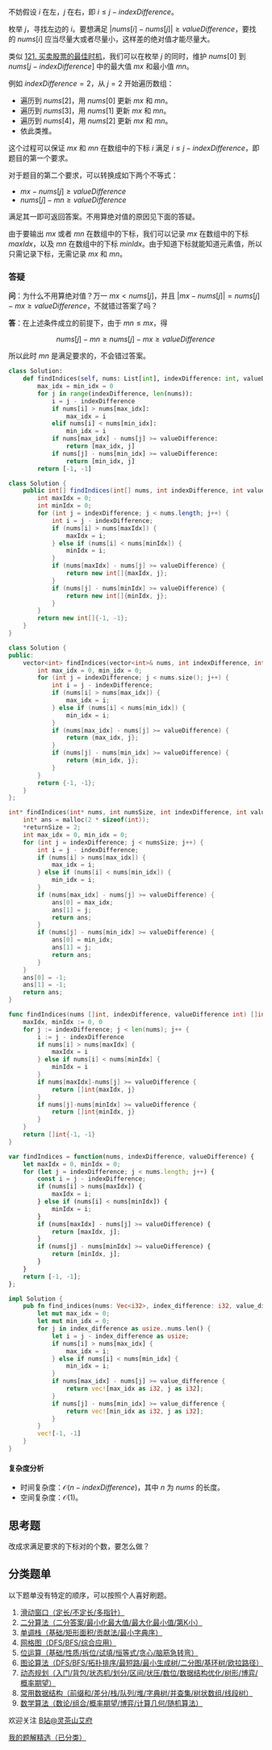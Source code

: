 不妨假设 $i$ 在左，$j$ 在右，即 $i\le j - \textit{indexDifference}$。

枚举 $j$，寻找左边的 $i$。要想满足 $|\textit{nums}[i]-\textit{nums}[j]|\ge \textit{valueDifference}$，要找的 $\textit{nums}[i]$ 应当尽量大或者尽量小，这样差的绝对值才能尽量大。

类似 [121. 买卖股票的最佳时机](https://leetcode.cn/problems/best-time-to-buy-and-sell-stock/)，我们可以在枚举 $j$ 的同时，维护 $\textit{nums}[0]$ 到 $\textit{nums}[j - \textit{indexDifference}]$ 中的最大值 $\textit{mx}$ 和最小值 $\textit{mn}$。

例如 $\textit{indexDifference}=2$，从 $j=2$ 开始遍历数组：

- 遍历到 $\textit{nums}[2]$，用 $\textit{nums}[0]$ 更新 $\textit{mx}$ 和 $\textit{mn}$。
- 遍历到 $\textit{nums}[3]$，用 $\textit{nums}[1]$ 更新 $\textit{mx}$ 和 $\textit{mn}$。
- 遍历到 $\textit{nums}[4]$，用 $\textit{nums}[2]$ 更新 $\textit{mx}$ 和 $\textit{mn}$。
- 依此类推。

这个过程可以保证 $\textit{mx}$ 和 $\textit{mn}$ 在数组中的下标 $i$ 满足 $i\le j - \textit{indexDifference}$，即题目的第一个要求。

对于题目的第二个要求，可以转换成如下两个不等式：

- $\textit{mx} -\textit{nums}[j] \ge \textit{valueDifference}$
- $\textit{nums}[j] - mn \ge \textit{valueDifference}$

满足其一即可返回答案。不用算绝对值的原因见下面的答疑。

由于要输出 $\textit{mx}$ 或者 $\textit{mn}$ 在数组中的下标，我们可以记录 $\textit{mx}$ 在数组中的下标 $\textit{maxIdx}$，以及 $\textit{mn}$ 在数组中的下标 $\textit{minIdx}$。由于知道下标就能知道元素值，所以只需记录下标，无需记录 $\textit{mx}$ 和 $\textit{mn}$。

### 答疑

**问**：为什么不用算绝对值？万一 $\textit{mx} < \textit{nums}[j]$，并且 $|\textit{mx} - \textit{nums}[j]| = \textit{nums}[j] - \textit{mx} \ge \textit{valueDifference}$，不就错过答案了吗？

**答**：在上述条件成立的前提下，由于 $\textit{mn} \le \textit{mx}$，得

$$
\textit{nums}[j] - \textit{mn} \ge \textit{nums}[j] - \textit{mx} \ge \textit{valueDifference}
$$ 

所以此时 $\textit{mn}$ 是满足要求的，不会错过答案。

```py [sol-Python3]
class Solution:
    def findIndices(self, nums: List[int], indexDifference: int, valueDifference: int) -> List[int]:
        max_idx = min_idx = 0
        for j in range(indexDifference, len(nums)):
            i = j - indexDifference
            if nums[i] > nums[max_idx]:
                max_idx = i
            elif nums[i] < nums[min_idx]:
                min_idx = i
            if nums[max_idx] - nums[j] >= valueDifference:
                return [max_idx, j]
            if nums[j] - nums[min_idx] >= valueDifference:
                return [min_idx, j]
        return [-1, -1]
```

```java [sol-Java]
class Solution {
    public int[] findIndices(int[] nums, int indexDifference, int valueDifference) {
        int maxIdx = 0;
        int minIdx = 0;
        for (int j = indexDifference; j < nums.length; j++) {
            int i = j - indexDifference;
            if (nums[i] > nums[maxIdx]) {
                maxIdx = i;
            } else if (nums[i] < nums[minIdx]) {
                minIdx = i;
            }
            if (nums[maxIdx] - nums[j] >= valueDifference) {
                return new int[]{maxIdx, j};
            }
            if (nums[j] - nums[minIdx] >= valueDifference) {
                return new int[]{minIdx, j};
            }
        }
        return new int[]{-1, -1};
    }
}
```

```cpp [sol-C++]
class Solution {
public:
    vector<int> findIndices(vector<int>& nums, int indexDifference, int valueDifference) {
        int max_idx = 0, min_idx = 0;
        for (int j = indexDifference; j < nums.size(); j++) {
            int i = j - indexDifference;
            if (nums[i] > nums[max_idx]) {
                max_idx = i;
            } else if (nums[i] < nums[min_idx]) {
                min_idx = i;
            }
            if (nums[max_idx] - nums[j] >= valueDifference) {
                return {max_idx, j};
            }
            if (nums[j] - nums[min_idx] >= valueDifference) {
                return {min_idx, j};
            }
        }
        return {-1, -1};
    }
};
```

```c [sol-C]
int* findIndices(int* nums, int numsSize, int indexDifference, int valueDifference, int* returnSize) {
    int* ans = malloc(2 * sizeof(int));
    *returnSize = 2;
    int max_idx = 0, min_idx = 0;
    for (int j = indexDifference; j < numsSize; j++) {
        int i = j - indexDifference;
        if (nums[i] > nums[max_idx]) {
            max_idx = i;
        } else if (nums[i] < nums[min_idx]) {
            min_idx = i;
        }
        if (nums[max_idx] - nums[j] >= valueDifference) {
            ans[0] = max_idx;
            ans[1] = j;
            return ans;
        }
        if (nums[j] - nums[min_idx] >= valueDifference) {
            ans[0] = min_idx;
            ans[1] = j;
            return ans;
        }
    }
    ans[0] = -1;
    ans[1] = -1;
    return ans;
}
```

```go [sol-Go]
func findIndices(nums []int, indexDifference, valueDifference int) []int {
	maxIdx, minIdx := 0, 0
	for j := indexDifference; j < len(nums); j++ {
		i := j - indexDifference
		if nums[i] > nums[maxIdx] {
			maxIdx = i
		} else if nums[i] < nums[minIdx] {
			minIdx = i
		}
		if nums[maxIdx]-nums[j] >= valueDifference {
			return []int{maxIdx, j}
		}
		if nums[j]-nums[minIdx] >= valueDifference {
			return []int{minIdx, j}
		}
	}
	return []int{-1, -1}
}
```

```js [sol-JavaScript]
var findIndices = function(nums, indexDifference, valueDifference) {
    let maxIdx = 0, minIdx = 0;
    for (let j = indexDifference; j < nums.length; j++) {
        const i = j - indexDifference;
        if (nums[i] > nums[maxIdx]) {
            maxIdx = i;
        } else if (nums[i] < nums[minIdx]) {
            minIdx = i;
        }
        if (nums[maxIdx] - nums[j] >= valueDifference) {
            return [maxIdx, j];
        }
        if (nums[j] - nums[minIdx] >= valueDifference) {
            return [minIdx, j];
        }
    }
    return [-1, -1];
};
```

```rust [sol-Rust]
impl Solution {
    pub fn find_indices(nums: Vec<i32>, index_difference: i32, value_difference: i32) -> Vec<i32> {
        let mut max_idx = 0;
        let mut min_idx = 0;
        for j in index_difference as usize..nums.len() {
            let i = j - index_difference as usize;
            if nums[i] > nums[max_idx] {
                max_idx = i;
            } else if nums[i] < nums[min_idx] {
                min_idx = i;
            }
            if nums[max_idx] - nums[j] >= value_difference {
                return vec![max_idx as i32, j as i32];
            }
            if nums[j] - nums[min_idx] >= value_difference {
                return vec![min_idx as i32, j as i32];
            }
        }
        vec![-1, -1]
    }
}
```

#### 复杂度分析

- 时间复杂度：$\mathcal{O}(n-\textit{indexDifference})$，其中 $n$ 为 $\textit{nums}$ 的长度。
- 空间复杂度：$\mathcal{O}(1)$。

## 思考题

改成求满足要求的下标对的个数，要怎么做？

## 分类题单

以下题单没有特定的顺序，可以按照个人喜好刷题。

1. [滑动窗口（定长/不定长/多指针）](https://leetcode.cn/circle/discuss/0viNMK/)
2. [二分算法（二分答案/最小化最大值/最大化最小值/第K小）](https://leetcode.cn/circle/discuss/SqopEo/)
3. [单调栈（基础/矩形面积/贡献法/最小字典序）](https://leetcode.cn/circle/discuss/9oZFK9/)
4. [网格图（DFS/BFS/综合应用）](https://leetcode.cn/circle/discuss/YiXPXW/)
5. [位运算（基础/性质/拆位/试填/恒等式/贪心/脑筋急转弯）](https://leetcode.cn/circle/discuss/dHn9Vk/)
6. [图论算法（DFS/BFS/拓扑排序/最短路/最小生成树/二分图/基环树/欧拉路径）](https://leetcode.cn/circle/discuss/01LUak/)
7. [动态规划（入门/背包/状态机/划分/区间/状压/数位/数据结构优化/树形/博弈/概率期望）](https://leetcode.cn/circle/discuss/tXLS3i/)
8. [常用数据结构（前缀和/差分/栈/队列/堆/字典树/并查集/树状数组/线段树）](https://leetcode.cn/circle/discuss/mOr1u6/)
9. [数学算法（数论/组合/概率期望/博弈/计算几何/随机算法）](https://leetcode.cn/circle/discuss/IYT3ss/)

欢迎关注 [B站@灵茶山艾府](https://space.bilibili.com/206214)

[我的题解精选（已分类）](https://github.com/EndlessCheng/codeforces-go/blob/master/leetcode/SOLUTIONS.md)
